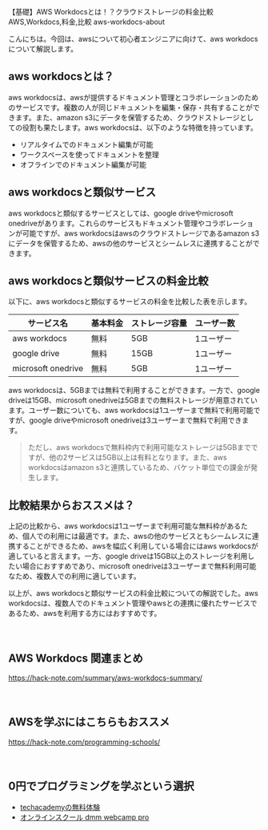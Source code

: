 【基礎】AWS Workdocsとは！？クラウドストレージの料金比較
AWS,Workdocs,料金,比較
aws-workdocs-about

こんにちは。今回は、awsについて初心者エンジニアに向けて、aws workdocsについて解説します。

## aws workdocsとは？
aws workdocsは、awsが提供するドキュメント管理とコラボレーションのためのサービスです。複数の人が同じドキュメントを編集・保存・共有することができます。また、amazon s3にデータを保管するため、クラウドストレージとしての役割も果たします。aws workdocsは、以下のような特徴を持っています。

- リアルタイムでのドキュメント編集が可能
- ワークスペースを使ってドキュメントを整理
- オフラインでのドキュメント編集が可能

## aws workdocsと類似サービス
aws workdocsと類似するサービスとしては、google driveやmicrosoft onedriveがあります。これらのサービスもドキュメント管理やコラボレーションが可能ですが、aws workdocsはawsのクラウドストレージであるamazon s3にデータを保管するため、awsの他のサービスとシームレスに連携することができます。

## aws workdocsと類似サービスの料金比較
以下に、aws workdocsと類似するサービスの料金を比較した表を示します。

| サービス名 | 基本料金 | ストレージ容量 | ユーザー数 |
| --------- | ------- | ------------- | --------- |
| aws workdocs | 無料 | 5GB | 1ユーザー |
| google drive | 無料 | 15GB | 1ユーザー |
| microsoft onedrive | 無料 | 5GB | 1ユーザー |

aws workdocsは、5GBまでは無料で利用することができます。一方で、google driveは15GB、microsoft onedriveは5GBまでの無料ストレージが用意されています。ユーザー数についても、aws workdocsは1ユーザーまで無料で利用可能ですが、google driveやmicrosoft onedriveは3ユーザーまで無料で利用できます。

>ただし、aws workdocsで無料枠内で利用可能なストレージは5GBまでですが、他の2サービスは5GB以上は有料となります。また、aws workdocsはamazon s3と連携しているため、バケット単位での課金が発生します。

## 比較結果からおススメは？
上記の比較から、aws workdocsは1ユーザーまで利用可能な無料枠があるため、個人での利用には最適です。また、awsの他のサービスともシームレスに連携することができるため、awsを幅広く利用している場合にはaws workdocsが適していると言えます。一方、google driveは15GB以上のストレージを利用したい場合におすすめであり、microsoft onedriveは3ユーザーまで無料利用可能なため、複数人での利用に適しています。

以上が、aws workdocsと類似サービスの料金比較についての解説でした。aws workdocsは、複数人でのドキュメント管理やawsとの連携に優れたサービスであるため、awsを利用する方にはおすすめです。

　

## AWS Workdocs 関連まとめ
https://hack-note.com/summary/aws-workdocs-summary/

　


## AWSを学ぶにはこちらもおススメ
https://hack-note.com/programming-schools/

　

## 0円でプログラミングを学ぶという選択
- [techacademyの無料体験](//af.moshimo.com/af/c/click?a_id=2612475&amp;p_id=1555&amp;pc_id=2816&amp;pl_id=22706&amp;url=https%3a%2f%2ftechacademy.jp%2fhtmlcss-trial%3futm_source%3dmoshimo%26utm_medium%3daffiliate%26utm_campaign%3dtextad)
- [オンラインスクール dmm webcamp pro](//af.moshimo.com/af/c/click?a_id=2612482&amp;p_id=1363&amp;pc_id=2297&amp;pl_id=39999&amp;guid=on)


